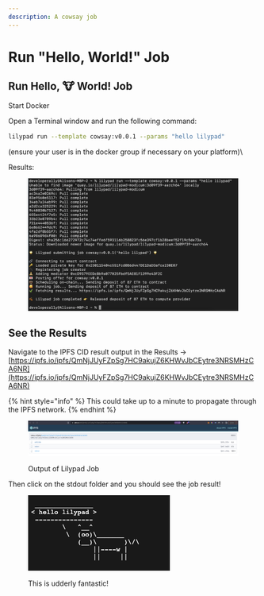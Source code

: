 ```yaml
---
description: A cowsay job
---
```


# Run "Hello, World!" Job

## Run Hello, :cow: World! Job

Start Docker

Open a Terminal window and run the following command:

```bash
lilypad run --template cowsay:v0.0.1 --params "hello lilypad"
```

(ensure your user is in the docker group if necessary on your platform)\


Results:

<figure><img src="../../.gitbook/assets/image (16).png" alt=""><figcaption></figcaption></figure>

## See the Results

Navigate to the IPFS CID result output in the Results -> [https://ipfs.io/ipfs/QmNjJUyFZpSg7HC9akujZ6KHWvJbCEytre3NRSMHzCA6NR](https://ipfs.io/ipfs/QmNjJUyFZpSg7HC9akujZ6KHWvJbCEytre3NRSMHzCA6NR)

{% hint style="info" %}
This could take up to a minute to propagate through the IPFS network.
{% endhint %}

<div data-full-width="true">

<figure><img src="../../.gitbook/assets/image (11).png" alt=""><figcaption><p>Output of Lilypad Job</p></figcaption></figure>

</div>

Then click on the stdout folder and you should see the job result!

<div data-full-width="false">

<figure><img src="../../.gitbook/assets/image.png" alt=""><figcaption><p>This is udderly fantastic!</p></figcaption></figure>

</div>

